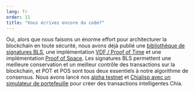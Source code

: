```yaml
---
lang: fr
order: 11
title: "Vous écrivez encore du code?"
---
```


Oui, alors que nous faisons un énorme effort pour architecturer la blockchain en toute sécurité, nous avons déjà publié une [bibliothèque de signatures BLS](https://github.com/Chia-Network/bls-signatures), une implémentation [VDF / Proof of Time](https://github.com/Chia-Network/vdf-competition) et une implémentation [Proof of Space](https://github.com/Chia-Network/proofofspace). Les signatures BLS permettent une meilleure conservation et un meilleur contrôle des transactions sur la blockchain, et POT et POS sont tous deux essentiels à notre algorithme de consensus. Nous avons lancé nos [alpha testnet](https://www.chia.net/2019/11/26/alpha-release.en.html) et [Chialisp avec un simulateur de portefeuille](https://www.chia.net/2019/11/27/chialisp.en.html) pour créer des transactions intelligentes Chia.
